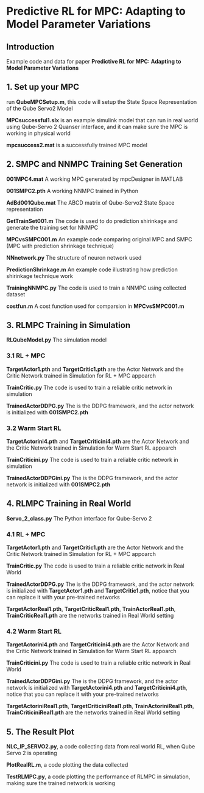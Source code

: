 # Predictive RL for MPC: Adapting to Model Parameter Variations
## Introduction
Example code and data for paper **Predictive RL for MPC: Adapting to Model Parameter Variations**


## 1. Set up your MPC
run **QubeMPCSetup.m**, this code will setup the State Space Representation of the Qube Servo2 Model

**MPCsuccessful1.slx** is an example simulink model that can run in real world using Qube-Servo 2 Quanser interface, and it can make sure the MPC is working in physical world

**mpcsuccess2.mat** is a successfully trained MPC model


## 2. SMPC and NNMPC Training Set Generation
**001MPC4.mat** A working MPC generated by mpcDesigner in MATLAB

**001SMPC2.pth** A working NNMPC trained in Python

**AdBd001Qube.mat** The ABCD matrix of Qube-Servo2 State Space representation

**GetTrainSet001.m** The code is used to do prediction shirinkage and generate the training set for NNMPC

**MPCvsSMPC001.m** An example code comparing original MPC and SMPC (MPC with prediction shrinkage technique)

**NNnetwork.py** The structure of neuron network used

**PredictionShrinkage.m** An example code illustrating how prediction shirinkage technique work

**TrainingNNMPC.py** The code is used to train a NNMPC using collected dataset

**costfun.m** A cost function used for comparsion in **MPCvsSMPC001.m**


## 3. RLMPC Training in Simulation
**RLQubeModel.py** The simulation model


### 3.1 RL + MPC
**TargetActor1.pth** and **TargetCritic1.pth** are the Actor Network and the Critic Network trained in Simulation for RL + MPC appoarch

**TrainCritic.py** The code is used to train a reliable critic network in simulation

**TrainedActorDDPG.py** The is the DDPG framework, and the actor network is initialized with **001SMPC2.pth**


### 3.2 Warm Start RL
**TargetActorini4.pth** and **TargetCriticini4.pth** are the Actor Network and the Critic Network trained in Simulation for Warm Start RL appoarch

**TrainCriticini.py** The code is used to train a reliable critic network in simulation

**TrainedActorDDPGini.py** The is the DDPG framework, and the actor network is initialized with **001SMPC2.pth**


## 4. RLMPC Training in Real World
**Servo_2_class.py** The Python interface for Qube-Servo 2


### 4.1 RL + MPC
**TargetActor1.pth** and **TargetCritic1.pth** are the Actor Network and the Critic Network trained in Simulation for RL + MPC appoarch

**TrainCritic.py** The code is used to train a reliable critic network in Real World

**TrainedActorDDPG.py** The is the DDPG framework, and the actor network is initialized with **TargetActor1.pth** and **TargetCritic1.pth**, notice that you can replace it with your pre-trained networks

**TargetActorReal1.pth**, **TargetCriticReal1.pth**, **TrainActorReal1.pth**, **TrainCriticReal1.pth** are the networks trained in Real World setting

### 4.2 Warm Start RL
**TargetActorini4.pth** and **TargetCriticini4.pth** are the Actor Network and the Critic Network trained in Simulation for Warm Start RL appoarch

**TrainCriticini.py** The code is used to train a reliable critic network in Real World

**TrainedActorDDPGini.py** The is the DDPG framework, and the actor network is initialized with **TargetActorini4.pth** and **TargetCriticini4.pth**, notice that you can replace it with your pre-trained networks

**TargetActoriniReal1.pth**, **TargetCriticiniReal1.pth**, **TrainActoriniReal1.pth**, **TrainCriticiniReal1.pth** are the networks trained in Real World setting


## 5. The Result Plot
**NLC_IP_SERVO2.py**, a code collecting data from real world RL, when Qube Servo 2 is operating

**PlotRealRL.m**, a code plotting the data collected

**TestRLMPC.py**, a code plotting the performance of RLMPC in simulation, making sure the trained network is working





